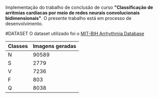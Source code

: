 Implementação do trabalho de conclusão de curso **"Classificação de arritmias cardíacas por meio de redes neurais convolucionais bidimensionais"**. O presente trabalho está em processo de desenvolvimento.

#DATASET
O dataset utilizado foi o [MIT-BIH Arrhythmia Database](https://physionet.org/content/mitdb/1.0.0/)

Classes | Imagens geradas
--------|----------------
N | 90589
S | 2779
V | 7236
F | 803
Q | 8038
